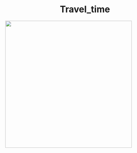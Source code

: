 <h1 align="center">Travel_time</h1>
<img src="https://github.com/KrisPrymak/travel_time/blob/main/travel_desktop.png" width="400px">
</div>